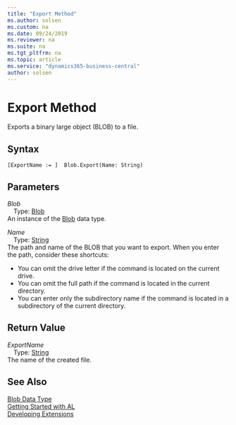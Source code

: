 ```yaml
---
title: "Export Method"
ms.author: solsen
ms.custom: na
ms.date: 09/24/2019
ms.reviewer: na
ms.suite: na
ms.tgt_pltfrm: na
ms.topic: article
ms.service: "dynamics365-business-central"
author: solsen
---
```

[//]: # (START>DO_NOT_EDIT)
[//]: # (IMPORTANT:Do not edit any of the content between here and the END>DO_NOT_EDIT.)
[//]: # (Any modifications should be made in the .xml files in the ModernDev repo.)
# Export Method
Exports a binary large object (BLOB) to a file.


## Syntax
```
[ExportName := ]  Blob.Export(Name: String)
```
## Parameters
*Blob*  
&emsp;Type: [Blob](blob-data-type.md)  
An instance of the [Blob](blob-data-type.md) data type.  

*Name*  
&emsp;Type: [String](../string/string-data-type.md)  
The path and name of the BLOB that you want to export. When you enter the path, consider these shortcuts:
-   You can omit the drive letter if the command is located on the current drive.
-   You can omit the full path if the command is located in the current directory.
-   You can enter only the subdirectory name if the command is located in a subdirectory of the current directory.
          


## Return Value
*ExportName*  
&emsp;Type: [String](../string/string-data-type.md)  
The name of the created file.  


[//]: # (IMPORTANT: END>DO_NOT_EDIT)
## See Also
[Blob Data Type](blob-data-type.md)  
[Getting Started with AL](../../devenv-get-started.md)  
[Developing Extensions](../../devenv-dev-overview.md)